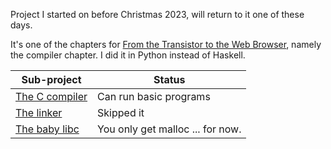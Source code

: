 Project I started on before Christmas 2023, will return to it one of these days. 

It's one of the chapters for [From the Transistor to the Web Browser](https://github.com/geohot/fromthetransistor), namely the compiler chapter. I did it in Python instead of Haskell.

| Sub-project                          | Status                           |
| ------------------------------------ | -------------------------------- |
| [The C compiler](./baby-c-compiler/) | Can run basic programs           |
| [The linker](./basic-linker/)        | Skipped it                       |
| [The baby libc](.//baby-libc/)       | You only get malloc ... for now. |
